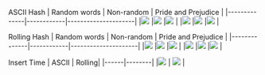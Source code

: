 
ASCII Hash
| Random words | Non-random | Pride and Prejudice |
|--------------|------------|---------------------|
|![](doc/ascii_rand_scatter.png) |![](doc/ascii_nonrand_scatter.png) |![](doc/ascii_pandp_scatter.png) |
|![](doc/ascii_rand_histogram.png) |![](doc/ascii_nonrand_histogram.png) |![](doc/ascii_pandp_histogram.png) |

Rolling Hash
| Random words | Non-random | Pride and Prejudice |
|--------------|------------|---------------------|
|![](doc/rolling_rand_scatter.png) |![](doc/rolling_nonrand_scatter.png) |![](doc/rolling_pandp_scatter.png) |
|![](doc/rolling_rand_histogram.png) |![](doc/rolling_nonrand_histogram.png) |![](doc/rolling_pandp_histogram.png) |


Insert Time
| ASCII | Rolling|
|------|--------|
|![](linear_ascii_rand_insert_time.png) | ![](linear_rolling_rand_insert_time.png) |
